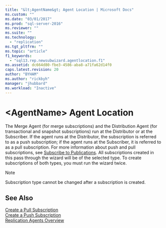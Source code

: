 ```yaml
---
title: "&lt;AgentName&gt; Agent Location | Microsoft Docs"
ms.custom: ""
ms.date: "03/01/2017"
ms.prod: "sql-server-2016"
ms.reviewer: ""
ms.suite: ""
ms.technology: 
  - "replication"
ms.tgt_pltfrm: ""
ms.topic: "article"
f1_keywords: 
  - "sql13.rep.newsubwizard.agentlocation.f1"
ms.assetid: dc664d80-fbe3-4586-aba8-a71fa62d14f0
caps.latest.revision: 20
author: "BYHAM"
ms.author: "rickbyh"
manager: "jhubbard"
ms.workload: "Inactive"
---
```

# &lt;AgentName&gt; Agent Location
  The Merge Agent (for merge subscriptions) and the Distribution Agent (for transactional and snapshot subscriptions) run at the Distributor or at the Subscriber. If the agent runs at the Distributor, the subscription is referred to as a push subscription; if the agent runs at the Subscriber, it is referred to as a pull subscription. For more information about push and pull subscriptions, see [Subscribe to Publications](../../relational-databases/replication/subscribe-to-publications.md). All subscriptions created in this pass through the wizard will be of the selected type. To create subscriptions of both types, you must run the wizard twice.  
  
> [!NOTE]  
>  Subscription type cannot be changed after a subscription is created.  
  
## See Also  
 [Create a Pull Subscription](../../relational-databases/replication/create-a-pull-subscription.md)   
 [Create a Push Subscription](../../relational-databases/replication/create-a-push-subscription.md)   
 [Replication Agents Overview](../../relational-databases/replication/agents/replication-agents-overview.md)  
  
  
